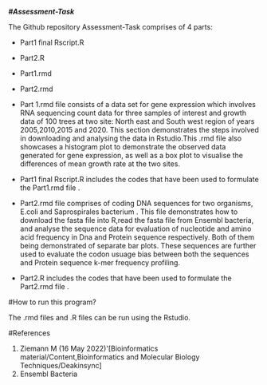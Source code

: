 ***#Assessment-Task***

The Github repository Assessment-Task comprises of 4 parts:

-   Part1 final Rscript.R

-   Part2.R

-   Part1.rmd

-   Part2.rmd

-   Part 1.rmd file consists of a data set for gene expression which involves RNA sequencing count data for three samples of interest and growth data of 100 trees at two site: North east and South west region of years 2005,2010,2015 and 2020. This section demonstrates the steps involved in downloading and analysing the data in Rstudio.This .rmd file also showcases a histogram plot to demonstrate the observed data generated for gene expression, as well as a box plot to visualise the differences of mean growth rate at the two sites.

-   Part1 final Rscript.R includes the codes that have been used to formulate the Part1.rmd file .

-   Part2.rmd file comprises of coding DNA sequences for two organisms, E.coli and Saprospirales bacterium . This file demonstrates how to download the fasta file into R,read the fasta file from Ensembl bacteria, and analyse the sequence data for evaluation of nucleotide and amino acid frequency in Dna and Protein sequence respectively. Both of them being demonstrated of separate bar plots. These sequences are further used to evaluate the codon usuage bias between both the sequences and Protein sequence k-mer frequency profiling.

-   Part2.R includes the codes that have been used to formulate the Part2.rmd file .

#How to run this program?

The .rmd files and .R files can be run using the Rstudio.

#References

1.  Ziemann M (16 May 2022)'[Bioinformatics material/Content,Bioinformatics and Molecular Biology Techniques/Deakinsync]
2.  Ensembl Bacteria
